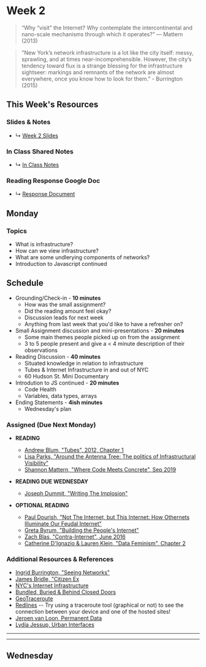 # Week 2

> “Why “visit” the Internet? Why contemplate the intercontinental and nano-scale mechanisms through which it operates?” ― Mattern (2013)

> "New York’s network infrastructure is a lot like the city itself: messy, sprawling, and at times near-incomprehensible. However, the city’s tendency toward flux is a strange blessing for the infrastructure sightseer: markings and remnants of the network are almost everywhere, once you know how to look for them." - Burrington (2015)


## This Week's Resources

### Slides & Notes 
* ↳ [Week 2 Slides](https://docs.google.com/presentation/d/1nzIxgKgkm5JdA-P40a8cfjU3RiXuLZpiWNU_fxqg6Wo/edit?usp=sharing)
### In Class Shared Notes
* ↳ [In Class Notes](https://docs.google.com/document/d/1dxq839nT1Z2mDGHmaRtfZcHJM9UhutEWe7FWej7Q_2g/edit?usp=sharing)
### Reading Response Google Doc
* ↳ [Response Document](https://docs.google.com/document/d/1z9RFLIPTfHzS9kKKNdszuYYRxVgrxREBAZ1X29DAJfs/edit?usp=sharing)

## Monday

### Topics
* What is infrastructure?
* How can we view infrastructure?
* What are some undlerying components of networks?
* Introduction to Javascript continued

## Schedule
* Grounding/Check-in - __10 minutes__
    * How was the small assignment?
    * Did the reading amount feel okay?
    * Discussion leads for next week
    * Anything from last week that you'd like to have a refresher on?
* Small Assignment discussion and mini-presentations - __20 minutes__
    * Some main themes people picked up on from the assignment
    * 3 to 5 people present and give a < 4 minute description of their observations 
* Reading Discussion - __40 minutes__
    * Situated knowledge in relation to infrastructure
    * Tubes & Internet Infrastructure in and out of NYC
    * 60 Hudson St. Mini Documentary
*  Introdution to JS continued - __20 minutes__
    * Code Health
    * Variables, data types, arrays
* Ending Statements -  __4ish minutes__
    * Wednesday's plan

### Assigned (**Due Next Monday**)
* **READING**
     * [Andrew Blum, "Tubes", 2012, Chapter 1](https://bobcat.library.nyu.edu/primo-explore/fulldisplay?docid=nyu_aleph003634157&context=L&vid=NS2-NUI&lang=en_US&search_scope=default_scope&adaptor=Local%20Search%20Engine&tab=default_tab&query=any,contains,andrew%20blum%20tubes&offset=0)
    * [Lisa Parks, "Around the Antenna Tree: The politics of Infrastructural Visibility" ](http://www.flowjournal.org/2009/03/around-the-antenna-tree-the-politics-of-infrastructural-visibilitylisa-parks-uc-santa-barbara/)
    * [Shannon Mattern, "Where Code Meets Concrete", Sep 2019](https://urbanomnibus.net/2019/09/where-code-meets-concrete/)
    

* **READING DUE WEDNESDAY**
    * [Joseph Dummit, "Writing The Implosion"](https://journal.culanth.org/index.php/ca/article/view/ca29.2.09/301) 

* **OPTIONAL READING**
    * [Paul Dourish, "Not The Internet, but This Internet: How Othernets Illuminate Our Feudal Internet"](https://dourish.com/publications/2015/NotTheInternet.pdf)
    * [Greta Byrum, "Building the People's Internet"](https://urbanomnibus.net/2019/10/building-the-peoples-internet/)
    * [Zach Blas, "Contra-Internet", June 2016](https://www.e-flux.com/journal/74/59816/contra-internet/)
    * [Catherine D'Ignazio & Lauren Klein, "Data Feminism", Chapter 2](https://data-feminism.mitpress.mit.edu/pub/ei7cogfn/release/4)

### Additional Resources & References

* [Ingrid Burrington, "Seeing Networks"](http://seeingnetworks.in/nyc/)   
* [James Bridle, "Citizen Ex](http://citizen-ex.com/stories)
* [NYC's Internet Infrastructure](https://cromwell-intl.com/travel/usa/new-york-internet/)
* [Bundled, Buried & Behind Closed Doors](https://vimeo.com/30642376)
* [GeoTraceroute](https://geotraceroute.com/?node=1883&host=nyc.gov)
* [Redlines](https://redlines.network/) -- Try using a traceroute tool (graphical or not) to see the connection between your device and one of the hosted sites!
* [Jeroen van Loon, Permanent Data](https://jeroenvanloon.com/permanent-data/)
* [Lydia Jessup, Urban Interfaces](https://www.lydiajessup.me/#/urban-interfaces/)

<hr>
<hr>


## Wednesday
<!-- 
### Topics
* Javascript Funadmentals
* Using Leaflet outside of Observable
* JS Practice Problem set

## Schedule
* Quick Check-in - __5 minutes__
    * Anything from Monday you'd like to discuss more?
    * Clarity on next Monday's discussion lead if needed
* Introduction to Javascript continued - __50 minutes__
    * Variables & Data types
    * Conditionals & Objects
    * Arrays & Iterators
    * Functions
*  In Class Programming Exercises - __30 minutes__
    * Feel free to break out into groups or work solo
    * Ask questions as they come up!
    * If you want to use the shared notes document to collaborate feel free.
* Quick Runthrough of Leaflet in the p5.js Web Editor - __10 minutes__
* Ending Statements -  __4ish minutes__
    * Do in class exercises/studio time like today's feel helpful?
    * Would more take home problem sets be beneficial?


### In Class Programming Exercises
* ↳ [Practice Exercies](../tutorials_guides/exercises/week_02_excercises.md)


### Assigned (**Due Next Wednesday**)
* Review both [The Modern Javascript Tutorial](https://javascript.info/) and * [Minimal Introduction to Javascript and Observable](https://observablehq.com/@uwdata/a-minimal-introduction-to-javascript-and-observable) prior to next week's class. Focus on grasping the fundamentals of data types, arrays, objects, conditional, functions, and iterators! Come prepared with questions from the reading.


### Additional Resources & References
* [Mozilla Developer Documentation](https://developer.mozilla.org/en-US/docs/Web/JavaScript)
* [Coding train](https://www.youtube.com/channel/UCvjgXvBlbQiydffZU7m1_aw)
* [Codecademy](https://www.codecademy.com/) -- The p5.js course is free! (I was actually part of team that developed it)
* [The Modern Javascript Tutorial](https://javascript.info/)
* [Minimal Introduction to Javascript and Observable](https://observablehq.com/@uwdata/a-minimal-introduction-to-javascript-and-observable)  -->